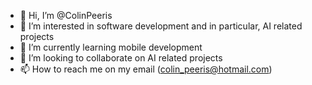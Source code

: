 - 👋 Hi, I’m @ColinPeeris
- 👀 I’m interested in software development and in particular, AI related projects
- 🌱 I’m currently learning mobile development
- 💞️ I’m looking to collaborate on AI related projects
- 📫 How to reach me on my email (colin_peeris@hotmail.com)

<!---
ColinPeeris/ColinPeeris is a ✨ special ✨ repository because its `README.md` (this file) appears on your GitHub profile.
You can click the Preview link to take a look at your changes.
--->
